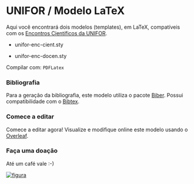 # UNIFOR / Modelo LaTeX

Aqui você encontrará dois modelos (templates), em LaTeX, compatíveis com os [Encontros Científicos da UNIFOR](http://www.unifor.br/encontros).

- unifor-enc-cient.sty

- unifor-enc-docen.sty


Compilar com: `PDFLatex`



### Bibliografia

Para a geração da bibliografia, este modelo utiliza o pacote [Biber](https://www.ctan.org/pkg/biber).
Possui compatibilidade com o [Bibtex](https://pt.wikipedia.org/wiki/BibTeX).



### Comece a editar

Comece a editar agora!
Visualize e modifique online este modelo usando o [Overleaf](https://www.overleaf.com/docs?snip_uri=https://github.com/robertolccj/unifor-encontros/archive/master.zip).



### Faça uma doação

Até um café vale :-)

[![figura](https://stc.pagseguro.uol.com.br/public/img/botoes/doacoes/120x53-doar.gif )](https://pag.ae/bbsLM4C)

